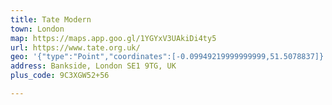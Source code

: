 ```yaml
---
title: Tate Modern
town: London
map: https://maps.app.goo.gl/1YGYxV3UAkiDi4ty5
url: https://www.tate.org.uk/
geo: '{"type":"Point","coordinates":[-0.09949219999999999,51.5078837]}'
address: Bankside, London SE1 9TG, UK
plus_code: 9C3XGW52+56

---
```


